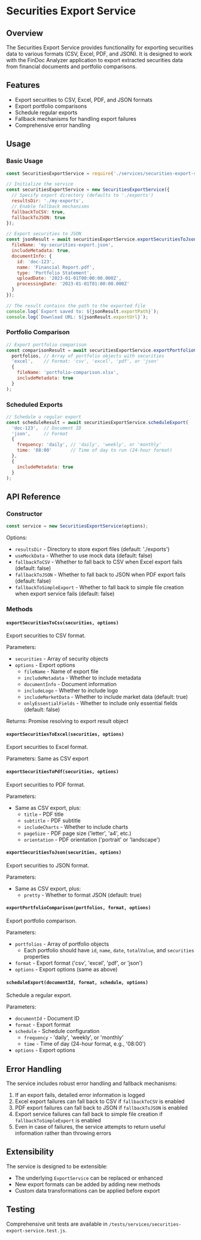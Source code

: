 # Securities Export Service

## Overview

The Securities Export Service provides functionality for exporting securities data to various formats (CSV, Excel, PDF, and JSON). It is designed to work with the FinDoc Analyzer application to export extracted securities data from financial documents and portfolio comparisons.

## Features

- Export securities to CSV, Excel, PDF, and JSON formats
- Export portfolio comparisons
- Schedule regular exports
- Fallback mechanisms for handling export failures
- Comprehensive error handling

## Usage

### Basic Usage

```javascript
const SecuritiesExportService = require('./services/securities-export-service');

// Initialize the service
const securitiesExportService = new SecuritiesExportService({
  // Specify export directory (defaults to './exports')
  resultsDir: './my-exports',
  // Enable fallback mechanisms
  fallbackToCSV: true,
  fallbackToJSON: true
});

// Export securities to JSON
const jsonResult = await securitiesExportService.exportSecuritiesToJson(securities, {
  fileName: 'my-securities-export.json',
  includeMetadata: true,
  documentInfo: {
    id: 'doc-123',
    name: 'Financial Report.pdf',
    type: 'Portfolio Statement',
    uploadDate: '2023-01-01T00:00:00.000Z',
    processingDate: '2023-01-01T01:00:00.000Z'
  }
});

// The result contains the path to the exported file
console.log(`Export saved to: ${jsonResult.exportPath}`);
console.log(`Download URL: ${jsonResult.exportUrl}`);
```

### Portfolio Comparison

```javascript
// Export portfolio comparison
const comparisonResult = await securitiesExportService.exportPortfolioComparison(
  portfolios, // Array of portfolio objects with securities
  'excel',    // Format: 'csv', 'excel', 'pdf', or 'json'
  {
    fileName: 'portfolio-comparison.xlsx',
    includeMetadata: true
  }
);
```

### Scheduled Exports

```javascript
// Schedule a regular export
const scheduleResult = await securitiesExportService.scheduleExport(
  'doc-123',  // Document ID
  'json',     // Format
  {
    frequency: 'daily', // 'daily', 'weekly', or 'monthly'
    time: '08:00'       // Time of day to run (24-hour format)
  },
  {
    includeMetadata: true
  }
);
```

## API Reference

### Constructor

```javascript
const service = new SecuritiesExportService(options);
```

Options:
- `resultsDir` - Directory to store export files (default: './exports')
- `useMockData` - Whether to use mock data (default: false)
- `fallbackToCSV` - Whether to fall back to CSV when Excel export fails (default: false)
- `fallbackToJSON` - Whether to fall back to JSON when PDF export fails (default: false)
- `fallbackToSimpleExport` - Whether to fall back to simple file creation when export service fails (default: false)

### Methods

#### `exportSecuritiesToCsv(securities, options)`

Export securities to CSV format.

Parameters:
- `securities` - Array of security objects
- `options` - Export options
  - `fileName` - Name of export file
  - `includeMetadata` - Whether to include metadata
  - `documentInfo` - Document information
  - `includeLogo` - Whether to include logo
  - `includeMarketData` - Whether to include market data (default: true)
  - `onlyEssentialFields` - Whether to include only essential fields (default: false)

Returns: Promise resolving to export result object

#### `exportSecuritiesToExcel(securities, options)`

Export securities to Excel format.

Parameters: Same as CSV export

#### `exportSecuritiesToPdf(securities, options)`

Export securities to PDF format.

Parameters:
- Same as CSV export, plus:
  - `title` - PDF title
  - `subtitle` - PDF subtitle
  - `includeCharts` - Whether to include charts
  - `pageSize` - PDF page size ('letter', 'a4', etc.)
  - `orientation` - PDF orientation ('portrait' or 'landscape')

#### `exportSecuritiesToJson(securities, options)`

Export securities to JSON format.

Parameters:
- Same as CSV export, plus:
  - `pretty` - Whether to format JSON (default: true)

#### `exportPortfolioComparison(portfolios, format, options)`

Export portfolio comparison.

Parameters:
- `portfolios` - Array of portfolio objects
  - Each portfolio should have `id`, `name`, `date`, `totalValue`, and `securities` properties
- `format` - Export format ('csv', 'excel', 'pdf', or 'json')
- `options` - Export options (same as above)

#### `scheduleExport(documentId, format, schedule, options)`

Schedule a regular export.

Parameters:
- `documentId` - Document ID
- `format` - Export format
- `schedule` - Schedule configuration
  - `frequency` - 'daily', 'weekly', or 'monthly'
  - `time` - Time of day (24-hour format, e.g., '08:00')
- `options` - Export options

## Error Handling

The service includes robust error handling and fallback mechanisms:

1. If an export fails, detailed error information is logged
2. Excel export failures can fall back to CSV if `fallbackToCSV` is enabled
3. PDF export failures can fall back to JSON if `fallbackToJSON` is enabled
4. Export service failures can fall back to simple file creation if `fallbackToSimpleExport` is enabled
5. Even in case of failures, the service attempts to return useful information rather than throwing errors

## Extensibility

The service is designed to be extensible:

- The underlying `ExportService` can be replaced or enhanced
- New export formats can be added by adding new methods
- Custom data transformations can be applied before export

## Testing

Comprehensive unit tests are available in `/tests/services/securities-export-service.test.js`.